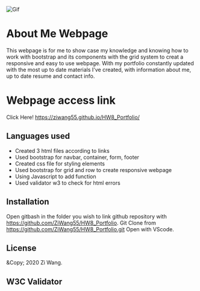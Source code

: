 ![Gif](Assets/Images/Portfolio.gif)

# About Me Webpage #

This webpage is for me to show case my knowledge and knowing how to work with bootstrap and its components with the grid system to creat a responsive and easy to use webpage. With my portfolio constantly updated with the most up to date materials I've created, with information about me, up to date resume and contact info.

# Webpage access link #

Click Here! https://ziwang55.github.io/HW8_Portfolio/

## Languages used ##

* Created 3 html files according to links
* Used bootstrap for navbar, container, form, footer
* Created css file for styling elements
* Used bootstrap for grid and row to create responsive webpage
* Using Javascript to add function
* Used validator w3 to check for html errors

## Installation ##

Open gitbash in the folder you wish to link github repository with https://github.com/ZiWang55/HW8_Portfolio.
Git Clone from https://github.com/ZiWang55/HW8_Portfolio.git 
Open with VScode.

## License ##
&Copy; 2020 Zi Wang.

## W3C Validator ##
